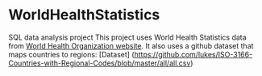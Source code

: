 # WorldHealthStatistics
SQL data analysis project 
This project uses World Health Statistics data from [World Health Organization website](https://www.who.int/data/gho/publications/world-health-statistics/).
It also uses a github dataset that maps countries to regions: [Dataset] (https://github.com/lukes/ISO-3166-Countries-with-Regional-Codes/blob/master/all/all.csv)
